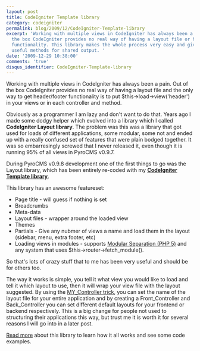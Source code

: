 ```yaml
---
layout: post
title: CodeIgniter Template library
category: codeigniter
permalink: blog/2009/12/CodeIgniter-Template-library
excerpt: 'Working with multiple views in CodeIgniter has always been a pain. Out of
  the box CodeIgniter provides no real way of having a layout file or header/footer
  functionality. This library makes the whole process very easy and gives lots of
  useful methods for shared output. '
date: '2009-12-29 10:38:00'
comments: 'true'
disqus_identifier: CodeIgniter-Template-library
---
```


Working with multiple views in CodeIgniter has always been a pain. Out of the box CodeIgniter provides no real way of having a layout file and the only way to get header/footer functionality is to put $this->load->view('header') in your views or in each controller and method.

Obviously as a programmer I am lazy and don't want to do that. Years ago I made some dodgy helper which evolved into a library which I called **CodeIgniter Layout library**. The problem was this was a library that got used for loads of different applications, some modular, some not and ended up with a really confused set of features that were plain bodged together. It was so embarresingly screwed that I never released it, even though it is running 95% of all views in PyroCMS v0.9.7.

During PyroCMS v0.9.8 development one of the first things to go was the Layout library, which has been entirely re-coded with my **[CodeIgniter Template library](/code/codeigniter-template "Template library for CodeIgniter")**.

This library has an awesome featureset:

- Page title - will guess if nothing is set
- Breadcrumbs
- Meta-data
- Layout files - wrapper around the loaded view
- Themes
- Partials - Give any nubmer of views a name and load them in the layout (sidebar, menu, extra footer, etc)
- Loading views in modules - supports [Modular Separation (PHP 5)](http://codeigniter.com/forums/viewthread/121820/) and any system that uses $this->router->fetch\_module().

So that's lots of crazy stuff that to me has been very useful and should be for others too.

The way it works is simple, you tell it what view you would like to load and tell it which layout to use, then it will wrap your view file with the layout suggested. By using the [MY\_Controller trick](http://codeigniter.com/wiki/MY_Controller_-_how_to_extend_the_CI_Controller/), you can set the name of the layout file for your entire application and by creating a Front\_Controller and Back\_Controller you can set different default layouts for your frontend or backend respectively. This is a big change for people not used to structuring their applications this way, but trust me it is worth it for several reasons I will go into in a later post.

[Read more](/code/codeigniter-template "Template library for CodeIgniter") about this library to learn how it all works and see some code examples.

